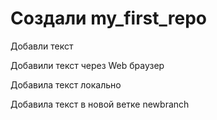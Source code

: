 ﻿# Создали my_first_repo

Добавли текст

Добавили текст через Web браузер

Добавила текст локально

Добавила текст в новой ветке newbranch
